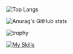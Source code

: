 ![Top Langs](https://github-readme-stats.vercel.app/api/top-langs/?username=Tayuchi&layout=compact)

![Anurag's GitHub stats](https://github-readme-stats.vercel.app/api?username=Tayuchi)

![trophy](https://github-profile-trophy.vercel.app/?username=Tayuchi)

[![My Skills](https://skillicons.dev/icons?i=html,css,js,ts,react,nextjs,python,django,git,github,aws,docker,vscode)](https://skillicons.dev)

<!--
### Hi there 👋 

**Tayuchi/Tayuchi** is a ✨ _special_ ✨ repository because its `README.md` (this file) appears on your GitHub profile.

Here are some ideas to get you started:

- 🔭 I’m currently working on ...
- 🌱 I’m currently learning ...
- 👯 I’m looking to collaborate on ...
- 🤔 I’m looking for help with ...
- 💬 Ask me about ...
- 📫 How to reach me: ...
- 😄 Pronouns: ...
- ⚡ Fun fact: ...
-->

